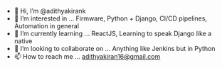 - 👋 Hi, I’m @adithyakirank
- 👀 I’m interested in ... Firmware, Python + Django, CI/CD pipelines, Automation in general
- 🌱 I’m currently learning ... ReactJS, Learning to speak Django like a native
- 💞️ I’m looking to collaborate on ... Anything like Jenkins but in Python
- 📫 How to reach me ... adithyakiran16@gmail.com

<!---
adithyakirank/adithyakirank is a ✨ special ✨ repository because its `README.md` (this file) appears on your GitHub profile.
You can click the Preview link to take a look at your changes.
--->
